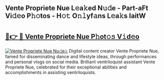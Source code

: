 ## Vente Propriete Nue L𝚎a𝚔ed N𝚞𝚍e - Part-aFt Vi𝚍𝚎o P𝚑𝚘tos - H𝚘𝚝 O𝚗𝚕yf𝚊ns L𝚎a𝚔s IaitW

# <h2><a href="http://kff5d5g.oniu.top/?m=Vente+Propriete+Nue">🔗👉 🔴 Vente Propriete Nue P𝚑ot𝚘𝚜 V𝚒d𝚎o</a></h2>

[![Vente Propriete Nue Nu𝚍e𝚜](https://i.imgur.com/0qMVB7G.gif)](http://kff5d5g.oniu.top/?m=Vente+Propriete+Nue)
Digital content creator Vente Propriete Nue, famed for disseminating dance and lifestyle ideas, through performances and personal vlogs on social media. Brilliant ventriloquist assistant Vente Propriete Nue, celebrated for their exceptional abilities and accomplishments in assisting ventriloquists.  
